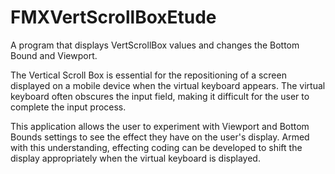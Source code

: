 # FMXVertScrollBoxEtude
A program that displays VertScrollBox values and changes the Bottom Bound and Viewport.

The Vertical Scroll Box is essential for the repositioning of a screen displayed on a mobile device when the virtual keyboard appears. The virtual keyboard often obscures the input field, making it difficult for the user to complete the input process.

This application allows the user to experiment with Viewport and Bottom Bounds settings to see the effect they have on the user's display. Armed with this understanding, effecting coding can be developed to shift the display appropriately when the virtual keyboard is displayed.
